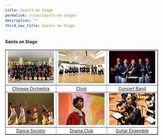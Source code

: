 ```yaml
---
title: Saints on Stage
permalink: /ccas/saints-on-stage/
description: ""
third_nav_title: Saints on Stage
---
```

<h4><strong>Saints on Stage</strong></h4>
<table style="border-collapse: collapse; width: 100%;" border="1">
<tbody>
<tr>
<td style="width: 33.3333%;"><a href="/ccas/saints-on-stage/chinese-orchestra"><img src="/images/cca17.jpg"></a></td>
<td style="width: 33.3333%;"><a href="/ccas/saints-on-stage/choir"><img src="/images/cca18.jpg"></a></td>
<td style="width: 33.3333%;"><a href="/ccas/saints-on-stage/concert-band"><img src="/images/cca19.jpg"></a></td>
</tr>
<tr>
<td style="width: 33.3333%; text-align: center;"><a href="/ccas/saints-on-stage/chinese-orchestra">Chinese Orchestra</a></td>
<td style="width: 33.3333%; text-align: center;"><a href="/ccas/saints-on-stage/choir">Choir</a></td>
<td style="width: 33.3333%; text-align: center;"><a href="/ccas/saints-on-stage/concert-band">Concert Band</a></td>
</tr>
<tr>
<td style="width: 33.3333%;"><a href="/ccas/saints-on-stage/dance-society"><img src="/images/cca20.jpg"></a></td>
<td style="width: 33.3333%;"><a href="/ccas/saints-on-stage/drama-club"><img src="/images/cca21.jpg"></a></td>
<td style="width: 33.3333%;"><a href="/ccas/saints-on-stage/guitar-ensemble"><img src="/images/cca22.jpg"></a></td>
</tr>
<tr>
<td style="width: 33.3333%; text-align: center;"><a href="/ccas/saints-on-stage/dance-society">Dance Society</a></td>
<td style="width: 33.3333%; text-align: center;"><a href="/ccas/saints-on-stage/drama-club">Drama Club</a></td>
<td style="width: 33.3333%; text-align: center;"><a href="/ccas/saints-on-stage/guitar-ensemble">Guitar Ensemble</a></td>
</tr>
</tbody>
</table>